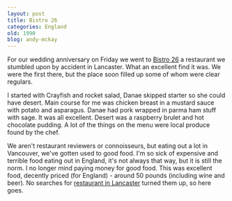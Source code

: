 ```yaml
---
layout: post
title: Bistro 26
categories: England
old: 1990
blog: andy-mckay
---
```

<p>For our wedding anniversary on Friday we went to <a href="http://www.bistro26.co.uk">Bistro 26</a> a restaurant we stumbled upon by accident in Lancaster. What an excellent find it was. We were the first there, but the place soon filled up some of whom were clear regulars.</p>
<p>I started with Crayfish and rocket salad, Danae skipped starter so she could have desert. Main course for me was chicken breast in a mustard sauce with potato and asparagus. Danae had pork wrapped in parma ham stuff with sage. It was all excellent. Desert was a raspberry brulet and hot chocolate pudding. A lot of the things on the menu were local produce found by the chef.</p>
<p>We aren't restaurant reviewers or connoisseurs, but eating out a lot in Vancouver, we've gotten used to good food. I'm so sick of expensive and terrible food eating out in England, it's not always that way, but it is still the norm. I no longer mind paying money for good food. This was excellent food, decently priced (for England) - around 50 pounds (including wine and beer). No searches for <a href="http://www.bistro26.co.uk">restaurant in Lancaster</a> turned them up, so here goes.</p>
